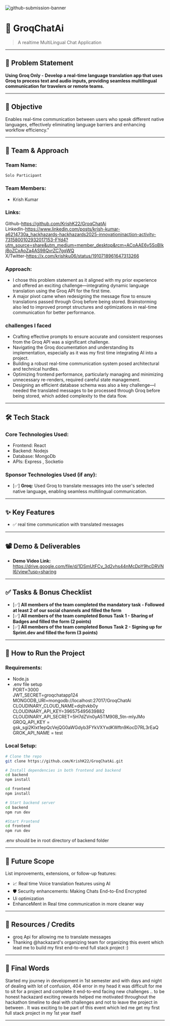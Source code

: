 ![github-submission-banner](https://github.com/user-attachments/assets/a1493b84-e4e2-456e-a791-ce35ee2bcf2f)

# 🚀 GroqChatAi

> A realtime MultiLingual Chat Application 

---

## 📌 Problem Statement

**Using Groq Only -**
**Develop a real-time language translation app that uses Groq to process text and audio inputs, providing seamless multilingual communication for travelers or remote teams.**

---

## 🎯 Objective

Enables real-time communication between users who speak different native languages, effectively eliminating language barriers and enhancing workflow efficiency."

---

## 🧠 Team & Approach

### Team Name:  
`Solo Participant`

### Team Members:  
- Krish Kumar 

### Links: 
 Github-https://github.com/KrishK22/GroqChatAi <br>
 LinkedIn-https://www.linkedin.com/posts/krish-kumar-a6214730a_hackhazards-hackhazards2025-innovationinaction-activity-7315800102932017153-FYd4?utm_source=share&utm_medium=member_desktop&rcm=ACoAAE6v5SoBlkjBoZCxAoZa4AS98QvrZC7gqWQ <br>
 X/Twitter-https://x.com/krishku06/status/1910718961647313266 <br>

### Approach:  
- I chose this problem statement as it aligned with my prior experience and offered an exciting challenge—integrating dynamic language translation using the Groq API for the first time.
- A major pivot came when redesigning the message flow to ensure translations passed through Groq before being stored. Brainstorming also led to improved prompt structures and optimizations in real-time communication for better performance.


### challenges I faced 
- Crafting effective prompts to ensure accurate and consistent responses from the Groq API was a significant challenge.
- Navigating the Groq documentation and understanding its implementation, especially as it was my first time integrating AI into a project.
- Building a robust real-time communication system posed architectural and technical hurdles.
- Optimizing frontend performance, particularly managing and minimizing unnecessary re-renders, required careful state management.
- Designing an efficient database schema was also a key challenge—I needed the translated messages to be processed through Groq before being stored, which added complexity to the data flow.


---

## 🛠️ Tech Stack

### Core Technologies Used:
- Frontend: React
- Backend: Nodejs
- Database: MongoDb
- APIs: Express , Socketio


### Sponsor Technologies Used (if any):
- [✅] **Groq:** Used Groq to translate messages into the user's selected native language, enabling seamless multilingual communication.
---

## ✨ Key Features

- ✅ real time communication with translated messages 

---

## 📽️ Demo & Deliverables

- **Demo Video Link:** https://drive.google.com/file/d/1DSmUtFCv_3d2vhs44nMcDpY9hcDRVNl6/view?usp=sharing

---

## ✅ Tasks & Bonus Checklist

- [✅] **All members of the team completed the mandatory task - Followed at least 2 of our social channels and filled the form** 
- [✅] **All members of the team completed Bonus Task 1 - Sharing of Badges and filled the form (2 points)**  
- [✅] **All members of the team completed Bonus Task 2 - Signing up for Sprint.dev and filled the form (3 points)** 


---

## 🧪 How to Run the Project

### Requirements:
- Node.js 
- .env file setup <br>
    PORT=3000<br>
    JWT_SECRET=groqchatapp124 <br>
    MONGODB_URI=mongodb://localhost:27017/GroqChatAi <br>
    CLOUDINARY_CLOUD_NAME=dqltvkb0y <br>
    CLOUDINARY_API_KEY=396575495639882 <br>
    CLOUDINARY_API_SECRET=5H7dZVn0yA5TM90B_5tn-mlyJMo  <br>
    GROQ_API_KEY = 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    <br>
    GROK_API_NAME = test  <br>


### Local Setup:
```bash
# Clone the repo
git clone https://github.com/KrishK22/GroqChatAi.git

# Install dependencies in both frontend and backend 
cd backend 
npm install

cd frontend
npm install

# Start backend server
cd backend
npm run dev

#Start Frontend 
cd frontend
npm run dev
```

.env should be in root directory of backend folder

---

## 🧬 Future Scope

List improvements, extensions, or follow-up features:

- 📈 Real time Voice translation features using AI
- 🛡️ Security enhancements: Making Chats End-to-End Encrypted 
-  Ui optimization 
- EnhanceMent in Real time communication in more cleaner way

---

## 📎 Resources / Credits

- groq Api for allowing me to translate messages  
- Thanking @hackazard's organizing team for organizing this event which lead me to build my first end-to-end full stack project :)

---

## 🏁 Final Words


Started my journey in development in 1st semester and with days and night of dealing with lot of confusion, 404 error in my head 
it was difficult for me to sit for a project and complete it end-to-end facing new challenges .. to be honest hackazard exciting rewards helped 
me motivated throughout the hackathon timeline to deal with challenges and not to leave the project in between . 
It was exciting to be part of this event which led me get my first full stack project in my 1st year itself

---